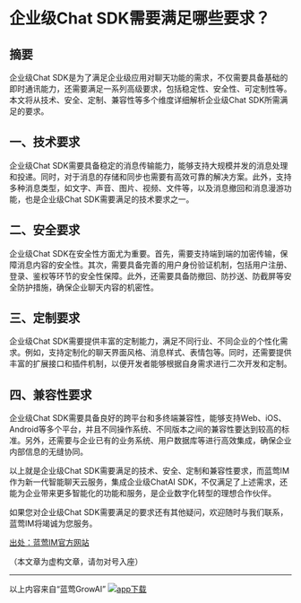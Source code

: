 # 企业级Chat SDK需要满足哪些要求？

## 摘要
企业级Chat SDK是为了满足企业级应用对聊天功能的需求，不仅需要具备基础的即时通讯能力，还需要满足一系列高级要求，包括稳定性、安全性、可定制性等。本文将从技术、安全、定制、兼容性等多个维度详细解析企业级Chat SDK所需满足的要求。

## 一、技术要求

企业级Chat SDK需要具备稳定的消息传输能力，能够支持大规模并发的消息处理和投递。同时，对于消息的存储和同步也需要有高效可靠的解决方案。此外，支持多种消息类型，如文字、声音、图片、视频、文件等，以及消息撤回和消息漫游功能，也是企业级Chat SDK需要满足的技术要求之一。

## 二、安全要求

企业级Chat SDK在安全性方面尤为重要。首先，需要支持端到端的加密传输，保障消息内容的安全性。其次，需要具备完善的用户身份验证机制，包括用户注册、登录、鉴权等环节的安全性保障。此外，还需要具备防撤回、防抄送、防截屏等安全防护措施，确保企业聊天内容的机密性。

## 三、定制要求

企业级Chat SDK需要提供丰富的定制能力，满足不同行业、不同企业的个性化需求。例如，支持定制化的聊天界面风格、消息样式、表情包等。同时，还需要提供丰富的扩展接口和插件机制，以便开发者能够根据自身需求进行二次开发和定制。

## 四、兼容性要求

企业级Chat SDK需要具备良好的跨平台和多终端兼容性，能够支持Web、iOS、Android等多个平台，并且不同操作系统、不同版本之间的兼容性要达到较高的标准。另外，还需要与企业已有的业务系统、用户数据库等进行高效集成，确保企业内部信息的无缝协同。

以上就是企业级Chat SDK需要满足的技术、安全、定制和兼容性要求，而蓝莺IM作为新一代智能聊天云服务，集成企业级ChatAI SDK，不仅满足了上述需求，还能为企业带来更多智能化的功能和服务，是企业数字化转型的理想合作伙伴。

如果您对企业级Chat SDK需要满足的要求还有其他疑问，欢迎随时与我们联系，蓝莺IM将竭诚为您服务。

[出处：蓝莺IM官方网站](https://www.lanyingim.com)

（本文章为虚构文章，请勿对号入座）

---
以上内容来自“蓝莺GrowAI”
[![app下载](https://img.lanyingim.com/article/seo/icon_cancle.png)](https://lanying.link/Tckwyg)